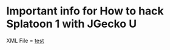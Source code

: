 # Important info for How to hack Splatoon 1 with JGecko U 
XML File = 
<a href="https://raw.githubusercontent.com/SHRL-Red/Splatoon-HaxPack/master/JGeckoU%20XML/AGME01.xml" download>test</a>
